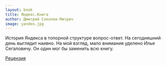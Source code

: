 ```yaml
---
layout: book
title: Яндекс.Книга
author: Дмитрий Соколов-Митрич
image: yandex.jpg
---
```


История Яндекса в топорной структуре вопрос-ответ. На сегодняшний день выглядит
наивно. На мой взгляд, мало внимания уделено Илье Сегаловичу. Он один мог бы
заменить всю книгу.

[Рецензия](/2015/09/12/1/)
